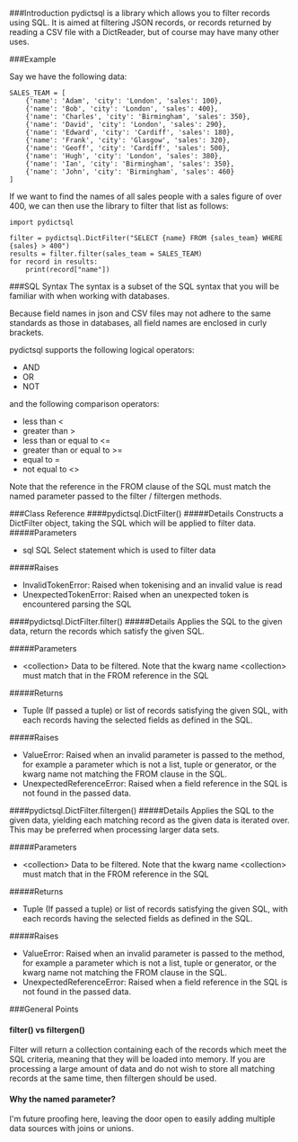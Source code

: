###Introduction
pydictsql is a library which allows you to filter records using SQL. It is aimed at filtering JSON records, or records returned by reading a CSV file with a DictReader, but of course may have many other uses.

###Example

Say we have the following data:

	SALES_TEAM = [
		{'name': 'Adam', 'city': 'London', 'sales': 100},
		{'name': 'Bob', 'city': 'London', 'sales': 400},
		{'name': 'Charles', 'city': 'Birmingham', 'sales': 350},
		{'name': 'David', 'city': 'London', 'sales': 290},
		{'name': 'Edward', 'city': 'Cardiff', 'sales': 180},
		{'name': 'Frank', 'city': 'Glasgow', 'sales': 320},
		{'name': 'Geoff', 'city': 'Cardiff', 'sales': 500},
		{'name': 'Hugh', 'city': 'London', 'sales': 380},
		{'name': 'Ian', 'city': 'Birmingham', 'sales': 350},
		{'name': 'John', 'city': 'Birmingham', 'sales': 460}
	]

If we want to find the names of all sales people with a sales figure of over 400, we can then use the library to filter that list as follows:

	import pydictsql

	filter = pydictsql.DictFilter("SELECT {name} FROM {sales_team} WHERE {sales} > 400")
	results = filter.filter(sales_team = SALES_TEAM)
	for record in results:
		print(record["name"])

###SQL Syntax
The syntax is a subset of the SQL syntax that you will be familiar with when working with databases. 

Because field names in json and CSV files may not adhere to the same standards as those in databases, all field names are enclosed in curly brackets.

pydictsql supports the following logical operators:
- AND
- OR
- NOT

and the following comparison operators:
- less than <
- greater than >
- less than or equal to <=
- greater than or equal to >=
- equal to = 
- not equal to <>

Note that the reference in the FROM clause of the SQL must match the named parameter passed to the filter / filtergen methods.

###Class Reference
####pydictsql.DictFilter()
#####Details
Constructs a DictFilter object, taking the SQL which will be applied to filter data.
#####Parameters
- sql SQL Select statement which is used to filter data

#####Raises
- InvalidTokenError: Raised when tokenising and an invalid value is read
- UnexpectedTokenError: Raised when an unexpected token is encountered parsing the SQL

####pydictsql.DictFilter.filter()
#####Details
Applies the SQL to the given data, return the records which satisfy the given SQL.

#####Parameters
- &lt;collection&gt; Data to be filtered. Note that the kwarg name &lt;collection&gt; must match that in the FROM reference in the SQL

#####Returns
- Tuple (If passed a tuple) or list of records satisfying the given SQL, with each records having the selected fields as defined in the SQL.

#####Raises
- ValueError: Raised when an invalid parameter is passed to the method, for example a parameter which is not a list, tuple or generator, or the kwarg name not matching the FROM clause in the SQL.
- UnexpectedReferenceError: Raised when a field reference in the SQL is not found in the passed data.

####pydictsql.DictFilter.filtergen()
#####Details
Applies the SQL to the given data, yielding each matching record as the given data is iterated over. This may be preferred when processing larger data sets.

#####Parameters
- &lt;collection&gt; Data to be filtered. Note that the kwarg name &lt;collection&gt; must match that in the FROM reference in the SQL

#####Returns
- Tuple (If passed a tuple) or list of records satisfying the given SQL, with each records having the selected fields as defined in the SQL.

#####Raises
- ValueError: Raised when an invalid parameter is passed to the method, for example a parameter which is not a list, tuple or generator, or the kwarg name not matching the FROM clause in the SQL.
- UnexpectedReferenceError: Raised when a field reference in the SQL is not found in the passed data.

###General Points
#### filter() vs filtergen()
Filter will return a collection containing each of the records which meet the SQL criteria, meaning that they will be loaded into memory. If you are processing a large amount of data and do not wish to store all matching records at the same time, then filtergen should be used.

#### Why the named parameter?
I&apos;m future proofing here, leaving the door open to easily adding multiple data sources with joins or unions.

